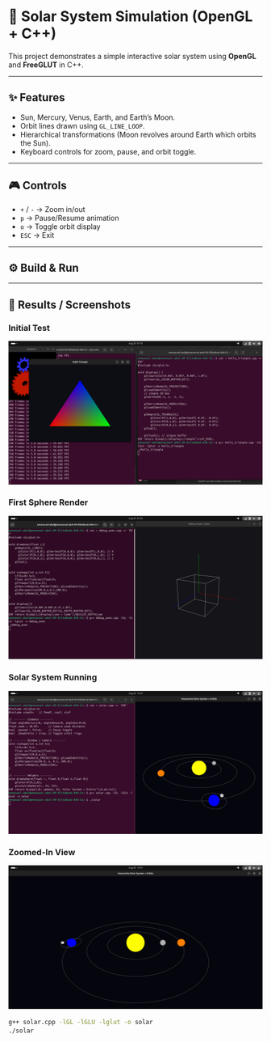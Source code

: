 # 🌌 Solar System Simulation (OpenGL + C++)

This project demonstrates a simple interactive solar system using **OpenGL** and **FreeGLUT** in C++.

---

## ✨ Features
- Sun, Mercury, Venus, Earth, and Earth’s Moon.
- Orbit lines drawn using `GL_LINE_LOOP`.
- Hierarchical transformations (Moon revolves around Earth which orbits the Sun).
- Keyboard controls for zoom, pause, and orbit toggle.

---

## 🎮 Controls
- `+` / `-` → Zoom in/out  
- `p` → Pause/Resume animation  
- `o` → Toggle orbit display  
- `ESC` → Exit  

---

## ⚙️ Build & Run
---

## 📸 Results / Screenshots

### Initial Test
![Triangle Test](screenshots/triangle_test.png)

### First Sphere Render
![Sphere](screenshots/initial_sphere.png)

### Solar System Running
![Solar System](screenshots/solar_system.png)

### Zoomed-In View
![Zoom](screenshots/zoomed_in.png)


```bash
g++ solar.cpp -lGL -lGLU -lglut -o solar
./solar
```
